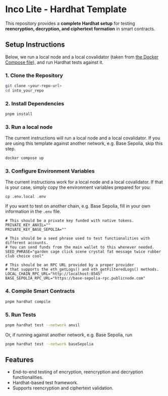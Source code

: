 # **Inco Lite - Hardhat Template**

This repository provides a **complete Hardhat setup** for testing **reencryption, decryption, and ciphertext formation** in smart contracts.

## **Setup Instructions**

Below, we run a local node and a local covalidator (taken from [the Docker Compose file](./docker-compose.yaml)), and run Hardhat tests against it.

### **1. Clone the Repository**
```sh
git clone <your-repo-url>
cd into_your_repo
```

### **2. Install Dependencies**
```sh
pnpm install
```

### **3. Run a local node**

The current instructions will run a local node and a local covalidator. If you are using this template against another network, e.g. Base Sepolia, skip this step.

```sh
docker compose up
```

### **3. Configure Environment Variables**  

The current instructions work for a local node and a local covalidator. If that is your case, simply copy the environment variables prepared for you:

```
cp .env.local .env
```

If you want to test on another chain, e.g. Base Sepolia, fill in your own information in the `.env` file.

```plaintext
# This should be a private key funded with native tokens.
PRIVATE_KEY_ANVIL=""
PRIVATE_KEY_BASE_SEPOLIA=""

# This should be a seed phrase used to test functionalities with different accounts.  
# You can send funds from the main wallet to this whenever needed.
SEED_PHRASE="garden cage click scene crystal fat message twice rubber club choice cool"

# This should be an RPC URL provided by a proper provider  
# that supports the eth_getLogs() and eth_getFilteredLogs() methods.
LOCAL_CHAIN_RPC_URL="http://localhost:8545"
BASE_SEPOLIA_RPC_URL="https://base-sepolia-rpc.publicnode.com"
```

### **4. Compile Smart Contracts**
```sh
pnpm hardhat compile
```

### **5. Run Tests**
```sh
pnpm hardhat test --network anvil
```

Or, if running against another network, e.g. Base Sepolia, run

```sh
pnpm hardhat test --network baseSepolia
```

## **Features**
- End-to-end testing of encryption, reencryption  and decryption functionalities.
- Hardhat-based test framework.
- Supports reencryption and ciphertext validation.
